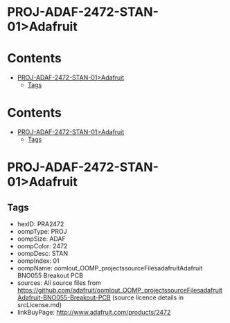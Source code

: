 
PROJ-ADAF-2472-STAN-01>Adafruit
===============================

Contents
========

* [PROJ-ADAF-2472-STAN-01>Adafruit](#proj-adaf-2472-stan-01adafruit)
	* [Tags](#tags)

Contents
========

* [PROJ-ADAF-2472-STAN-01>Adafruit](#proj-adaf-2472-stan-01adafruit)
	* [Tags](#tags)

# PROJ-ADAF-2472-STAN-01>Adafruit

## Tags

- hexID: PRA2472
- oompType: PROJ
- oompSize: ADAF
- oompColor: 2472
- oompDesc: STAN
- oompIndex: 01
- oompName: oomlout_OOMP_projectssourceFilesadafruitAdafruit BNO055 Breakout PCB
- sources: All source files from https://github.com/adafruit/oomlout_OOMP_projectssourceFilesadafruitAdafruit-BNO055-Breakout-PCB (source licence details in srcLicense.md)
- linkBuyPage: http://www.adafruit.com/products/2472
